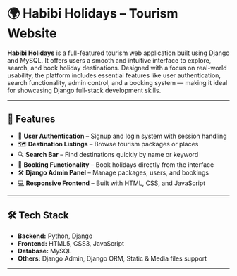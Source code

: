 # 🌍 Habibi Holidays – Tourism Website

**Habibi Holidays** is a full-featured tourism web application built using Django and MySQL. It offers users a smooth and intuitive interface to explore, search, and book holiday destinations. Designed with a focus on real-world usability, the platform includes essential features like user authentication, search functionality, admin control, and a booking system — making it ideal for showcasing Django full-stack development skills.

---

## 🚀 Features

- 🔐 **User Authentication** – Signup and login system with session handling  
- 🗺️ **Destination Listings** – Browse tourism packages or places  
- 🔍 **Search Bar** – Find destinations quickly by name or keyword  
- 📆 **Booking Functionality** – Book holidays directly from the interface  
- 🛠️ **Django Admin Panel** – Manage packages, users, and bookings  
- 💻 **Responsive Frontend** – Built with HTML, CSS, and JavaScript

---

## 🛠️ Tech Stack

- **Backend:** Python, Django  
- **Frontend:** HTML5, CSS3, JavaScript  
- **Database:** MySQL  
- **Others:** Django Admin, Django ORM, Static & Media files support

---